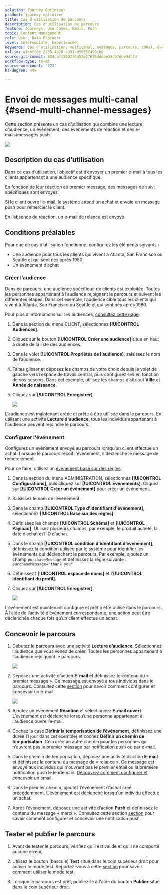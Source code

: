 ```yaml
---
solution: Journey Optimizer
product: journey optimizer
title: Cas d'utilisation de parcours
description: Cas d'utilisation de parcours
feature: Journeys, Use Cases, Email, Push
topic: Content Management
role: User, Data Engineer
level: Intermediate, Experienced
keywords: cas d’utilisation, multicanal, messages, parcours, canal, événements, notification push
exl-id: a1bbfcee-2235-4820-a391-d5d35f499cb0
source-git-commit: 824cbf12502f0a52e27636dddee38cb7dee94bf4
workflow-type: tm+mt
source-wordcount: '723'
ht-degree: 44%

---
```


# Envoi de messages multi-canal {#send-multi-channel-messages}

Cette section présente un cas d’utilisation qui combine une lecture d’audience, un événement, des événements de réaction et des e-mails/messages push.

![](assets/jo-uc1.png)

## Description du cas d’utilisation

Dans ce cas d’utilisation, l’objectif est d’envoyer un premier e-mail à tous les clients appartenant à une audience spécifique.

En fonction de leur réaction au premier message, des messages de suivi spécifiques sont envoyés.

Si le client ouvre l’e-mail, le système attend un achat et envoie un message push pour remercier le client.

En l’absence de réaction, un e-mail de relance est envoyé.

## Conditions préalables

Pour que ce cas d’utilisation fonctionne, configurez les éléments suivants :

* Une audience pour tous les clients qui vivent à Atlanta, San Francisco ou Seattle et qui sont nés après 1980
* Un événement d’achat

### Créer l’audience

Dans ce parcours, une audience spécifique de clients est exploitée. Toutes les personnes appartenant à l’audience rejoignent le parcours et suivent les différentes étapes. Dans cet exemple, l’audience cible tous les clients qui vivent à Atlanta, San Francisco ou Seattle et qui sont nés après 1980.

Pour plus d’informations sur les audiences, [consultez cette page](../audience/about-audiences.md).

1. Dans la section du menu CLIENT, sélectionnez **[!UICONTROL Audiences]**.
1. Cliquez sur le bouton **[!UICONTROL Créer une audience]** situé en haut à droite de la liste des audiences.
1. Dans le volet **[!UICONTROL Propriétés de l’audience]**, saisissez le nom de l’audience.
1. Faites glisser et déposez les champs de votre choix depuis le volet de gauche vers l’espace de travail central, puis configurez-les en fonction de vos besoins. Dans cet exemple, utilisez les champs d’attribut **Ville** et **Année de naissance**.
1. Cliquez sur **[!UICONTROL Enregistrer]**.

   ![](assets/add-attributes.png)

L’audience est maintenant créée et prête à être utilisée dans le parcours. En utilisant une activité **Lecture d&#39;audience**, tous les individus appartenant à l&#39;audience peuvent rejoindre le parcours.

### Configurer l&#39;événement

Configurez un événement envoyé au parcours lorsqu’un client effectue un achat. Lorsque le parcours reçoit l&#39;événement, il déclenche le message de remerciement.

Pour ce faire, utilisez un [événement basé sur des règles](../event/about-events.md).

1. Dans la section du menu ADMINISTRATION, sélectionnez **[!UICONTROL Configurations]**, puis cliquez sur **[!UICONTROL Événements]**. Cliquez sur **[!UICONTROL Créer un événement]** pour créer un événement.

1. Saisissez le nom de l’événement.

1. Dans le champ **[!UICONTROL Type d&#39;identifiant d&#39;événement]**, sélectionnez **[!UICONTROL Basé sur des règles]**.

1. Définissez les champs **[!UICONTROL Schéma]** et **[!UICONTROL Payload]**. Utilisez plusieurs champs, par exemple, le produit acheté, la date d’achat et l’ID d’achat.

1. Dans le champ **[!UICONTROL condition d’identifiant d’événement]**, définissez la condition utilisée par le système pour identifier les événements qui déclenchent le parcours. Par exemple, ajoutez un champ `purchaseMessage` et définissez la règle suivante : `purchaseMessage="thank you"`

1. Définissez l&#39;**[!UICONTROL espace de noms]** et l&#39;**[!UICONTROL identifiant du profil]**.

1. Cliquez sur **[!UICONTROL Enregistrer]**.

   ![](assets/jo-uc2.png)

L’événement est maintenant configuré et prêt à être utilisé dans le parcours. À l’aide de l’activité d’événement correspondante, une action peut être déclenchée chaque fois qu’un client effectue un achat.

## Concevoir le parcours

1. Débutez le parcours avec une activité **Lecture d’audience**. Sélectionnez l’audience que vous venez de créer. Toutes les personnes appartenant à l’audience rejoignent le parcours.

   ![](assets/jo-uc4.png)

1. Déposez une activité d’action **E-mail** et définissez le contenu du « premier message ». Ce message est envoyé à tous individus dans le parcours. Consultez cette [section](../email/create-email.md) pour savoir comment configurer et concevoir un e-mail.

   ![](assets/jo-uc5.png)

1. Ajoutez un événement **Réaction** et sélectionnez **E-mail ouvert**. L’événement est déclenché lorsqu’une personne appartenant à l’audience ouvre l’e-mail.

1. Cochez la case **Définir la temporisation de l’événement**, définissez une durée (1 jour dans cet exemple) et cochez **Définir un chemin de temporisation**. Cela crée un autre chemin pour les personnes qui n’ouvrent pas le premier message par notification push ou par e-mail.

1. Dans le chemin de temporisation, déposez une activité d’action **E-mail** et définissez le contenu du message de « relance ». Ce message est envoyé aux individus qui n&#39;ouvrent pas le premier email ou la première notification push le lendemain. [Découvrez comment configurer et concevoir un email](../email/create-email.md).

1. Dans le premier chemin, ajoutez l’événement d’achat créé précédemment. L&#39;événement est déclenché lorsqu&#39;un individu effectue un achat.

1. Après l’événement, déposez une activité d’action **Push** et définissez le contenu du message « merci ». Consultez cette section [section](../push/create-push.md) pour savoir comment configurer et concevoir une notification push.

## Tester et publier le parcours

1. Avant de tester le parcours, vérifiez qu’il est valide et qu’il ne comporte aucune erreur,

1. Utilisez le bouton (bascule) **Test** situé dans le coin supérieur droit pour activer le mode test. Reportez-vous à cette [section](testing-the-journey.md) pour savoir comment utiliser le mode test.

1. Lorsque le parcours est prêt, publiez-le à l&#39;aide du bouton **Publier** situé dans le coin supérieur droit.
